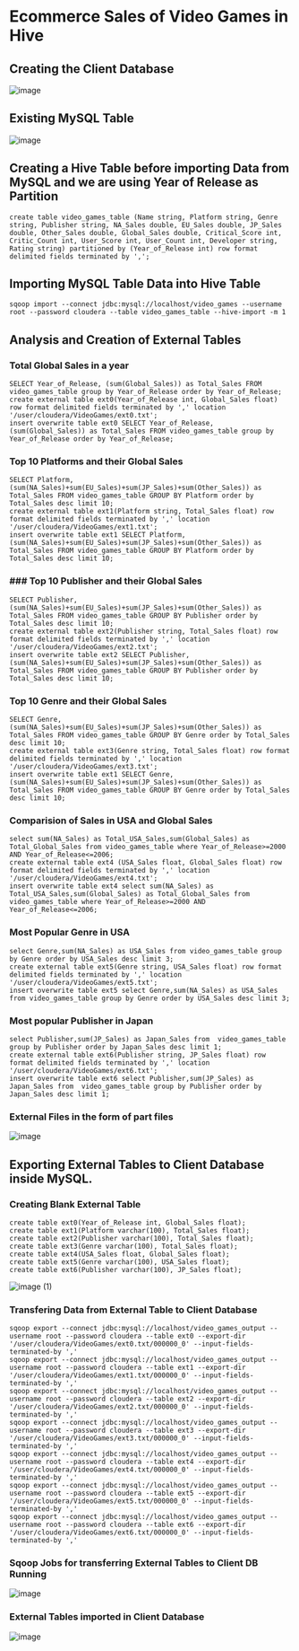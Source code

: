 # Ecommerce Sales of Video Games in Hive
## Creating the Client Database
![image](https://github.com/abirbhattacharya82/IBM-Big-Data-Training-Projects/assets/70687014/6494701f-fe06-4377-a0f3-08e267009bf2)

## Existing MySQL Table
![image](https://github.com/abirbhattacharya82/IBM-Big-Data-Training-Projects/assets/70687014/18c3a56f-159d-4586-992e-4a9fe8bc18d2)
## Creating a Hive Table before importing Data from MySQL and we are using Year of Release as Partition
```
create table video_games_table (Name string, Platform string, Genre string, Publisher string, NA_Sales double, EU_Sales double, JP_Sales double, Other_Sales double, Global_Sales double, Critical_Score int, Critic_Count int, User_Score int, User_Count int, Developer string, Rating string) partitioned by (Year_of_Release int) row format delimited fields terminated by ',';
```
## Importing MySQL Table Data into Hive Table
```
sqoop import --connect jdbc:mysql://localhost/video_games --username root --password cloudera --table video_games_table --hive-import -m 1
```
## Analysis and Creation of External Tables
### Total Global Sales in a year
```
SELECT Year_of_Release, (sum(Global_Sales)) as Total_Sales FROM video_games_table group by Year_of_Release order by Year_of_Release;
create external table ext0(Year_of_Release int, Global_Sales float) row format delimited fields terminated by ',' location '/user/cloudera/VideoGames/ext0.txt';
insert overwrite table ext0 SELECT Year_of_Release, (sum(Global_Sales)) as Total_Sales FROM video_games_table group by Year_of_Release order by Year_of_Release;
```
### Top 10 Platforms and their Global Sales
```
SELECT Platform, (sum(NA_Sales)+sum(EU_Sales)+sum(JP_Sales)+sum(Other_Sales)) as Total_Sales FROM video_games_table GROUP BY Platform order by Total_Sales desc limit 10;
create external table ext1(Platform string, Total_Sales float) row format delimited fields terminated by ',' location '/user/cloudera/VideoGames/ext1.txt';
insert overwrite table ext1 SELECT Platform, (sum(NA_Sales)+sum(EU_Sales)+sum(JP_Sales)+sum(Other_Sales)) as Total_Sales FROM video_games_table GROUP BY Platform order by Total_Sales desc limit 10;
```
### ### Top 10 Publisher and their Global Sales
```
SELECT Publisher, (sum(NA_Sales)+sum(EU_Sales)+sum(JP_Sales)+sum(Other_Sales)) as Total_Sales FROM video_games_table GROUP BY Publisher order by Total_Sales desc limit 10;
create external table ext2(Publisher string, Total_Sales float) row format delimited fields terminated by ',' location '/user/cloudera/VideoGames/ext2.txt';
insert overwrite table ext2 SELECT Publisher, (sum(NA_Sales)+sum(EU_Sales)+sum(JP_Sales)+sum(Other_Sales)) as Total_Sales FROM video_games_table GROUP BY Publisher order by Total_Sales desc limit 10;
```
### Top 10 Genre and their Global Sales
```
SELECT Genre, (sum(NA_Sales)+sum(EU_Sales)+sum(JP_Sales)+sum(Other_Sales)) as Total_Sales FROM video_games_table GROUP BY Genre order by Total_Sales desc limit 10;
create external table ext3(Genre string, Total_Sales float) row format delimited fields terminated by ',' location '/user/cloudera/VideoGames/ext3.txt';
insert overwrite table ext1 SELECT Genre, (sum(NA_Sales)+sum(EU_Sales)+sum(JP_Sales)+sum(Other_Sales)) as Total_Sales FROM video_games_table GROUP BY Genre order by Total_Sales desc limit 10;
```
### Comparision of Sales in USA and Global Sales
```
select sum(NA_Sales) as Total_USA_Sales,sum(Global_Sales) as Total_Global_Sales from video_games_table where Year_of_Release>=2000 AND Year_of_Release<=2006;
create external table ext4 (USA_Sales float, Global_Sales float) row format delimited fields terminated by ',' location '/user/cloudera/VideoGames/ext4.txt';
insert overwrite table ext4 select sum(NA_Sales) as Total_USA_Sales,sum(Global_Sales) as Total_Global_Sales from video_games_table where Year_of_Release>=2000 AND Year_of_Release<=2006;
```
### Most Popular Genre in USA
```
select Genre,sum(NA_Sales) as USA_Sales from video_games_table group by Genre order by USA_Sales desc limit 3;
create external table ext5(Genre string, USA_Sales float) row format delimited fields terminated by ',' location '/user/cloudera/VideoGames/ext5.txt';
insert overwrite table ext5 select Genre,sum(NA_Sales) as USA_Sales from video_games_table group by Genre order by USA_Sales desc limit 3;
```
### Most popular Publisher in Japan
```
select Publisher,sum(JP_Sales) as Japan_Sales from  video_games_table group by Publisher order by Japan_Sales desc limit 1;
create external table ext6(Publisher string, JP_Sales float) row format delimited fields terminated by ',' location '/user/cloudera/VideoGames/ext6.txt';
insert overwrite table ext6 select Publisher,sum(JP_Sales) as Japan_Sales from  video_games_table group by Publisher order by Japan_Sales desc limit 1;
```
### External Files in the form of part files
![image](https://github.com/abirbhattacharya82/IBM-Big-Data-Training-Projects/assets/70687014/4786ff26-4a2b-4343-a776-3d9d679c4665)

## Exporting External Tables to Client Database inside MySQL.
### Creating Blank External Table
```
create table ext0(Year_of_Release int, Global_Sales float);
create table ext1(Platform varchar(100), Total_Sales float);
create table ext2(Publisher varchar(100), Total_Sales float);
create table ext3(Genre varchar(100), Total_Sales float);
create table ext4(USA_Sales float, Global_Sales float);
create table ext5(Genre varchar(100), USA_Sales float);
create table ext6(Publisher varchar(100), JP_Sales float);
```
![image (1)](https://github.com/abirbhattacharya82/IBM-Big-Data-Training-Projects/assets/70687014/35912490-6d96-40e3-9911-f61fbbba00cb)
### Transfering Data from External Table to Client Database
```
sqoop export --connect jdbc:mysql://localhost/video_games_output --username root --password cloudera --table ext0 --export-dir '/user/cloudera/VideoGames/ext0.txt/000000_0' --input-fields-terminated-by ','
sqoop export --connect jdbc:mysql://localhost/video_games_output --username root --password cloudera --table ext1 --export-dir '/user/cloudera/VideoGames/ext1.txt/000000_0' --input-fields-terminated-by ','
sqoop export --connect jdbc:mysql://localhost/video_games_output --username root --password cloudera --table ext2 --export-dir '/user/cloudera/VideoGames/ext2.txt/000000_0' --input-fields-terminated-by ','
sqoop export --connect jdbc:mysql://localhost/video_games_output --username root --password cloudera --table ext3 --export-dir '/user/cloudera/VideoGames/ext3.txt/000000_0' --input-fields-terminated-by ','
sqoop export --connect jdbc:mysql://localhost/video_games_output --username root --password cloudera --table ext4 --export-dir '/user/cloudera/VideoGames/ext4.txt/000000_0' --input-fields-terminated-by ','
sqoop export --connect jdbc:mysql://localhost/video_games_output --username root --password cloudera --table ext5 --export-dir '/user/cloudera/VideoGames/ext5.txt/000000_0' --input-fields-terminated-by ','
sqoop export --connect jdbc:mysql://localhost/video_games_output --username root --password cloudera --table ext6 --export-dir '/user/cloudera/VideoGames/ext6.txt/000000_0' --input-fields-terminated-by ','
```
### Sqoop Jobs for transferring External Tables to Client DB Running
![image](https://github.com/abirbhattacharya82/IBM-Big-Data-Training-Projects/assets/70687014/6c0a0b13-0bb8-450d-ac71-c61ec5be100f)

### External Tables imported in Client Database
![image](https://github.com/abirbhattacharya82/IBM-Big-Data-Training-Projects/assets/70687014/3a2008d1-3712-47b6-baed-25d68c2fe185)
